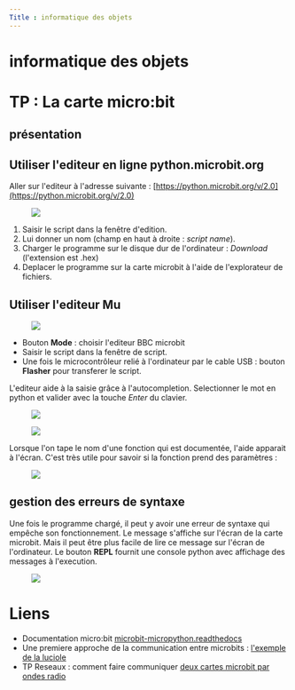```yaml
---
Title : informatique des objets
---
```


# informatique des objets

# TP : La carte micro:bit
## présentation


## Utiliser l'editeur en ligne python.microbit.org
Aller sur l'editeur à l'adresse suivante : [https://python.microbit.org/v/2.0](https://python.microbit.org/v/2.0)

<figure>
  <img src="../images/editoronline.png">
</figure>

1. Saisir le script dans la fenêtre d'edition.
2. Lui donner un nom (champ en haut à droite : *script name*).
3. Charger le programme sur le disque dur de l'ordinateur : *Download* (l'extension est .hex)
4. Deplacer le programme sur la carte microbit à l'aide de l'explorateur de fichiers.

## Utiliser l'editeur Mu
<figure>
  <img src="../images/helloworld.png">
</figure>

* Bouton **Mode** : choisir l'editeur BBC microbit
* Saisir le script dans la fenêtre de script.
* Une fois le microcontrôleur relié à l'ordinateur par le cable USB : bouton **Flasher** pour transferer le script.

L'editeur aide à la saisie grâce à l'autocompletion. Selectionner le mot en python et valider avec la touche *Enter* du clavier.

<figure>
  <img src="../images/autocompletion1.png">
</figure>

<figure>
  <img src="../images/autocompletion2.png">
</figure>

Lorsque l'on tape le nom d'une fonction qui est documentée, l'aide apparait à l'écran. C'est très utile pour savoir si la fonction prend des paramètres : 

<figure>
  <img src="../images/documentation.png">
</figure>

## gestion des erreurs de syntaxe
Une fois le programme chargé, il peut y avoir une erreur de syntaxe qui empêche son fonctionnement. Le message s'affiche sur l'écran de la carte microbit. Mais il peut être plus facile de lire ce message sur l'écran de l'ordinateur. Le bouton **REPL** fournit une console python avec affichage des messages à l'execution.

<figure>
  <img src="../images/repl.png">
</figure>

# Liens
* Documentation micro:bit [microbit-micropython.readthedocs](https://microbit-micropython.readthedocs.io/en/v1.0.1/)
* Une premiere approche de la communication entre microbits : [l'exemple de la luciole](https://microbit-micropython.readthedocs.io/en/v1.0.1/tutorials/radio.html)
* TP Reseaux : comment faire communiquer [deux cartes microbit par ondes radio](https://www.lossendiere.com/2017/12/10/faire-communiquer-2-microbit-par-onde-radio/)